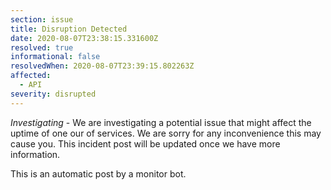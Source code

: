 ```yaml
---
section: issue
title: Disruption Detected
date: 2020-08-07T23:38:15.331600Z
resolved: true
informational: false
resolvedWhen: 2020-08-07T23:39:15.802263Z
affected:
  - API
severity: disrupted
---
```

*Investigating* - We are investigating a potential issue that might affect the uptime of one our of services. We are sorry for any inconvenience this may cause you. This incident post will be updated once we have more information.

This is an automatic post by a monitor bot.
        